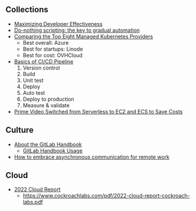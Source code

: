 
## Collections

- [Maximizing Developer Effectiveness](https://martinfowler.com/articles/developer-effectiveness.html#DayInTheLifeInAHighlyEffectiveEnvironment)
- [Do-nothing scripting: the key to gradual automation](https://blog.danslimmon.com/2019/07/15/do-nothing-scripting-the-key-to-gradual-automation/)
- [Comparing the Top Eight Managed Kubernetes Providers](https://medium.com/@elliotgraebert/comparing-the-top-eight-managed-kubernetes-providers-2ae39662391b)
  - Best overall: Azure
  - Best for startups: Linode
  - Best for cost: OVHCloud
- [Basics of CI/CD Pipeline](https://medium.com/jaanvi/basics-of-ci-cd-pipeline-5762e0eca44e)
  1. Version control
  2. Build
  3. Unit test
  4. Deploy
  5. Auto test
  6. Deploy to production
  7. Measure & validate
- [Prime Video Switched from Serverless to EC2 and ECS to Save Costs](https://www.infoq.com/news/2023/05/prime-ec2-ecs-saves-costs/)

## Culture

- [About the GitLab Handbook](https://about.gitlab.com/handbook/about/)
  - [GitLab Handbook Usage](https://about.gitlab.com/handbook/handbook-usage/)
- [How to embrace asynchronous communication for remote work](https://about.gitlab.com/company/culture/all-remote/asynchronous/)

## Cloud

- [2022 Cloud Report](https://www.cockroachlabs.com/guides/2022-cloud-report/)
  - https://www.cockroachlabs.com/pdf/2022-cloud-report-cockroach-labs.pdf

